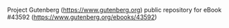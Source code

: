 Project Gutenberg (https://www.gutenberg.org) public repository for eBook #43592 (https://www.gutenberg.org/ebooks/43592)
